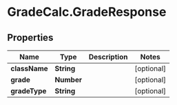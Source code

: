 # GradeCalc.GradeResponse

## Properties
Name | Type | Description | Notes
------------ | ------------- | ------------- | -------------
**className** | **String** |  | [optional] 
**grade** | **Number** |  | [optional] 
**gradeType** | **String** |  | [optional] 
